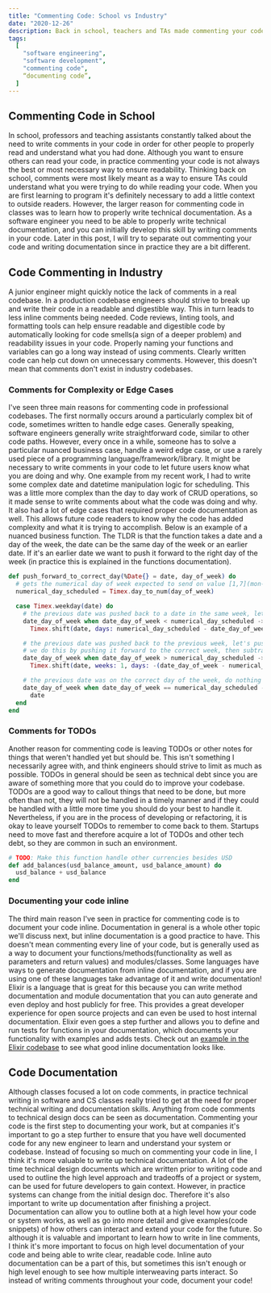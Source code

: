 ```yaml
---
title: "Commenting Code: School vs Industry"
date: "2020-12-26"
description: Back in school, teachers and TAs made commenting your code seem like a necessity that everyone constantly does as a software engineer. Without comments, you shouldn't consider your code complete. However, since working in industry I find it much different in practice. This post outlines my own observations on when software engineers actually comment their code and when it's important.
tags:
  [
    "software engineering",
    "software development",
    "commenting code",
    “documenting code”,
  ]
---
```


## Commenting Code in School

In school, professors and teaching assistants constantly talked about the need to write comments in your code in order for other people to properly read and understand what you had done. Although you want to ensure others can read your code, in practice commenting your code is not always the best or most necessary way to ensure readability. Thinking back on school, comments were most likely meant as a way to ensure TAs could understand what you were trying to do while reading your code. When you are first learning to program it's definitely necessary to add a little context to outside readers. However, the larger reason for commenting code in classes was to learn how to properly write technical documentation. As a software engineer you need to be able to properly write technical documentation, and you can initially develop this skill by writing comments in your code. Later in this post, I will try to separate out commenting your code and writing documentation since in practice they are a bit different.

## Code Commenting in Industry

A junior engineer might quickly notice the lack of comments in a real codebase. In a production codebase engineers should strive to break up and write their code in a readable and digestible way. This in turn leads to less inline comments being needed. Code reviews, linting tools, and formatting tools can help ensure readable and digestible code by automatically looking for code smells(a sign of a deeper problem) and readability issues in your code. Properly naming your functions and variables can go a long way instead of using comments. Clearly written code can help cut down on unnecessary comments. However, this doesn't mean that comments don't exist in industry codebases.

### Comments for Complexity or Edge Cases

I've seen three main reasons for commenting code in professional codebases. The first normally occurs around a particularly complex bit of code, sometimes written to handle edge cases. Generally speaking, software engineers generally write straightforward code, similar to other code paths. However, every once in a while, someone has to solve a particular nuanced business case, handle a weird edge case, or use a rarely used piece of a programming language/framework/library. It might be necessary to write comments in your code to let future users know what you are doing and why. One example from my recent work, I had to write some complex date and datetime manipulation logic for scheduling. This was a little more complex than the day to day work of CRUD operations, so it made sense to write comments about what the code was doing and why. It also had a lot of edge cases that required proper code documentation as well. This allows future code readers to know why the code has added complexity and what it is trying to accomplish. Below is an example of a nuanced business function. The TLDR is that the function takes a date and a day of the week, the date can be the same day of the week or an earlier date. If it's an earlier date we want to push it forward to the right day of the week (in practice this is explained in the functions documentation).

```Elixir
def push_forward_to_correct_day(%Date{} = date, day_of_week) do
  # gets the numerical day of week expected to send on value [1,7](mon-sun)
  numerical_day_scheduled = Timex.day_to_num(day_of_week)

  case Timex.weekday(date) do
    # the previous date was pushed back to a date in the same week, let's shift to the same day of the week
    date_day_of_week when date_day_of_week < numerical_day_scheduled ->
      Timex.shift(date, days: numerical_day_scheduled - date_day_of_week)

    # the previous date was pushed back to the previous week, let's push it forward to the correct day of the week
    # we do this by pushing it forward to the correct week, then subtracting days
    date_day_of_week when date_day_of_week > numerical_day_scheduled ->
      Timex.shift(date, weeks: 1, days: -(date_day_of_week - numerical_day_scheduled))

    # the previous date was on the correct day of the week, do nothing
    date_day_of_week when date_day_of_week == numerical_day_scheduled ->
      date
  end
end
```

### Comments for TODOs

Another reason for commenting code is leaving TODOs or other notes for things that weren't handled yet but should be. This isn't something I necessarily agree with, and think engineers should strive to limit as much as possible. TODOs in general should be seen as technical debt since you are aware of something more that you could do to improve your codebase. TODOs are a good way to callout things that need to be done, but more often than not, they will not be handled in a timely manner and if they could be handled with a little more time you should do your best to handle it. Nevertheless, if you are in the process of developing or refactoring, it is okay to leave yourself TODOs to remember to come back to them. Startups need to move fast and therefore acquire a lot of TODOs and other tech debt, so they are common in such an environment.

```Elixir
# TODO: Make this function handle other currencies besides USD
def add_balances(usd_balance_amount, usd_balance_amount) do
  usd_balance + usd_balance
end
```

### Documenting your code inline

The third main reason I've seen in practice for commenting code is to document your code inline. Documentation in general is a whole other topic we'll discuss next, but inline documentation is a good practice to have. This doesn't mean commenting every line of your code, but is generally used as a way to document your functions/methods(functionality as well as parameters and return values) and modules/classes. Some languages have ways to generate documentation from inline documentation, and if you are using one of these languages take advantage of it and write documentation! Elixir is a language that is great for this because you can write method documentation and module documentation that you can auto generate and even deploy and host publicly for free. This provides a great developer experience for open source projects and can even be used to host internal documentation. Elixir even goes a step further and allows you to define and run tests for functions in your documentation, which documents your functionality with examples and adds tests. Check out an [example in the Elixir codebase](https://github.com/elixir-lang/elixir/blob/master/lib/elixir/lib/calendar/date.ex) to see what good inline documentation looks like.

## Code Documentation

Although classes focused a lot on code comments, in practice technical writing in software and CS classes really tried to get at the need for proper technical writing and documentation skills. Anything from code comments to technical design docs can be seen as documentation. Commenting your code is the first step to documenting your work, but at companies it's important to go a step further to ensure that you have well documented code for any new engineer to learn and understand your system or codebase. Instead of focusing so much on commenting your code in line, I think it's more valuable to write up technical documentation. A lot of the time technical design documents which are written prior to writing code and used to outline the high level approach and tradeoffs of a project or system, can be used for future developers to gain context. However, in practice systems can change from the initial design doc. Therefore it's also important to write up documentation after finishing a project. Documentation can allow you to outline both at a high level how your code or system works, as well as go into more detail and give examples(code snippets) of how others can interact and extend your code for the future. So although it is valuable and important to learn how to write in line comments, I think it's more important to focus on high level documentation of your code and being able to write clear, readable code. Inline auto documentation can be a part of this, but sometimes this isn't enough or high level enough to see how multiple interweaving parts interact. So instead of writing comments throughout your code, document your code!
